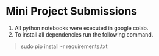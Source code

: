 # Mini Project Submissions
1. All python notebooks were executed in google colab.
2. To install all dependencies run the following command.
> sudo pip install -r requirements.txt

